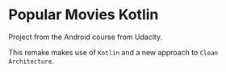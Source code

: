 # Popular Movies Kotlin
Project from the Android course from Udacity.

This remake makes use of `Kotlin` and a new approach to 
`Clean Architecture`.
